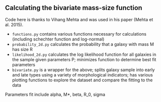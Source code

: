 ## Calculating the bivariate mass-size function 
Code here is thanks to Vihang Mehta and was used in his paper (Mehta et al. 2015). 
* `functions.py` contains various functions necessary for calculations (including schechter function and log-normal)
* `probability_2d.py` calculates the probability that a galaxy with mass M has size R
* `likelihood_2d.py` calculates the log likelihood function for all galaxies in the sample given parameters P; minimizes function to determine best fit parameters
* `bivariate.py` is a wrapper for the above; splits galaxy sample into early and late types using a variety of morphological indicators; has various plotting functions to explore the dataset and compare the fitting to the data

Parameters fit include alpha, M*, beta, R_0, sigma
